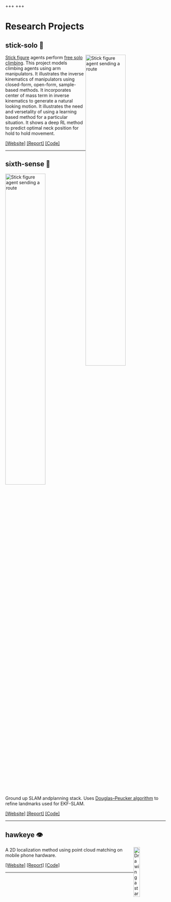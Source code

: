 +++
+++

# Research Projects

## stick-solo 🧗

<img width="50%" src="stick-figure-agent-sending-a-route.gif" alt="Stick figure agent sending a route" style="float:right;">


[Stick figure](https://en.wikipedia.org/wiki/Stick_Figure) agents perform [free solo climbing](https://en.wikipedia.org/wiki/Free_solo_climbing).
This project models climbing agents using arm manipulators.
It illustrates the inverse kinematics of manipulators using closed-form, open-form, sample-based methods.
It incorporates center of mass term in inverse kinematics to generate a natural looking motion.
It illustrates the need and versetality of using a learning based method for a particular situation.
It shows a deep RL method to predict optimal neck position for hold to hold movement.

[[Website]](https://yashsriram.github.io/stick-solo) [[Report]](https://yashsriram.github.io/stick-solo/report.pdf) [[Code]](https://github.com/yashsriram/stick-solo)

---

## sixth-sense 📍

<img width="50%" src="iep.png" alt="Stick figure agent sending a route" style="float: right;">

Ground up SLAM andplanning stack.
Uses [Douglas–Peucker algorithm](https://en.wikipedia.org/wiki/Ramer%E2%80%93Douglas%E2%80%93Peucker_algorithm) to refine landmarks used for EKF-SLAM.

[[Website]](https://yashsriram.github.io/sixth-sense) [[Report]](https://yashsriram.github.io/sixth-sense/report.pdf) [[Code]](https://github.com/yashsriram/sixth-sense)


---

## hawkeye 👁️

<img width="20%" src="drawing-star-with-mobile.gif" alt="Drawing a star using a mobile" style="float: right;">

A 2D localization method using point cloud matching on mobile phone hardware.

[[Website]](https://yashsriram.github.io/hawkeye) [[Report]](https://yashsriram.github.io/hawkeye/report.pdf) [[Code]](https://github.com/yashsriram/hawkeye)



---
